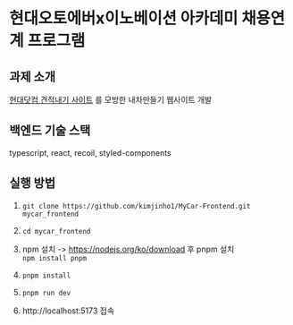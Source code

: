 # 현대오토에버x이노베이션 아카데미 채용연계 프로그램  
## 과제 소개  
[현대닷컴 견적내기 사이트](https://www.hyundai.com/kr/ko/e) 를 모방한 내차만들기 웹사이트 개발  

## 백엔드 기술 스택  
typescript, react, recoil, styled-components  

## 실행 방법
1. `git clone https://github.com/kimjinho1/MyCar-Frontend.git mycar_frontend`  

2. `cd mycar_frontend`  

3. npm 설치 -> https://nodejs.org/ko/download 후 pnpm 설치  
`npm install pnpm` 

5. `pnpm install`   

6. `pnpm run dev`   

7. http://localhost:5173 접속  
